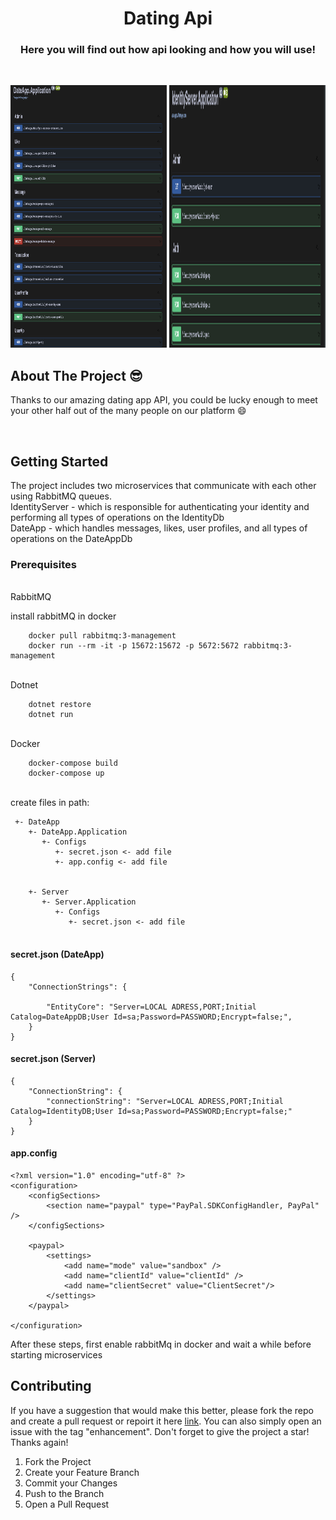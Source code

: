   <h1 align="center">Dating Api </h1>

  <p align="center">
  <h3 align="center">  Here you will find out how api looking and how you will use!</h3>
    <br />

<p align="center">
  <img src="https://github.com/Michalzip/MyDateApp/blob/DDD-implement/Images/DateApp-Screen.jpg" width="250" height="420" />   
 
  <img src="https://github.com/Michalzip/MyDateApp/blob/DDD-implement/Images/IdentityServer-Screen.jpg" width="250" height="420" />

</p>

<!-- ABOUT THE PROJECT -->

## About The Project :sunglasses:

Thanks to our amazing dating app API, you could be lucky enough to meet your other half out of the many people on our platform :smile:

<br/>

<!-- GETTING STARTED -->

## Getting Started

<p>The project includes two microservices that communicate with each other using RabbitMQ queues.</br>
IdentityServer -  which is responsible for authenticating your identity and performing all types of operations on the IdentityDb </br>
DateApp -  which handles messages, likes, user profiles, and all types of operations on the DateAppDb
</a></p>

### Prerequisites

<br>RabbitMQ</br>

<p>install rabbitMQ in docker</p>

        docker pull rabbitmq:3-management
        docker run --rm -it -p 15672:15672 -p 5672:5672 rabbitmq:3-management

<br>Dotnet </br>

        dotnet restore
        dotnet run

<br>Docker</br>

        docker-compose build
        docker-compose up

<br>create files in path:</br>

```
 +- DateApp
    +- DateApp.Application
       +- Configs
          +- secret.json <- add file
          +- app.config <- add file


    +- Server
       +- Server.Application
          +- Configs
             +- secret.json <- add file


```

<H4>secret.json (DateApp)</H4>

```
{
    "ConnectionStrings": {

        "EntityCore": "Server=LOCAL ADRESS,PORT;Initial Catalog=DateAppDB;User Id=sa;Password=PASSWORD;Encrypt=false;",
    }
}

```

<H4>secret.json (Server)</H4>

```
{
    "ConnectionString": {
        "connectionString": "Server=LOCAL ADRESS,PORT;Initial Catalog=IdentityDB;User Id=sa;Password=PASSWORD;Encrypt=false;"
    }
}

```

<H4>app.config</H4>

```
<?xml version="1.0" encoding="utf-8" ?>
<configuration>
    <configSections>
        <section name="paypal" type="PayPal.SDKConfigHandler, PayPal" />
    </configSections>

    <paypal>
        <settings>
            <add name="mode" value="sandbox" />
            <add name="clientId" value="clientId" />
            <add name="clientSecret" value="ClientSecret"/>
        </settings>
    </paypal>

</configuration>

```

After these steps, first enable rabbitMq in docker and wait a while before starting microservices

<!-- CONTRIBUTING -->

## Contributing

If you have a suggestion that would make this better, please fork the repo and create a pull request or repoirt it here <a href="https://github.com/Michalzip/MyDateApp/issues">link</a>. You can also simply open an issue with the tag "enhancement".
Don't forget to give the project a star! Thanks again!

1. Fork the Project
2. Create your Feature Branch
3. Commit your Changes
4. Push to the Branch
5. Open a Pull Request
